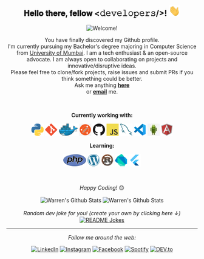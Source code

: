 <div align="center">
<h2> 𝐇𝐞𝐥𝐥𝐨 𝐭𝐡𝐞𝐫𝐞, 𝐟𝐞𝐥𝐥𝐨𝐰 <𝚍𝚎𝚟𝚎𝚕𝚘𝚙𝚎𝚛𝚜/>! <img src="https://github.com/warrenferns/warrenferns/blob/main/gifs/Hi.gif" width="30px"></h2>
</div>

<div align="center" width="50">

<img src="https://imgur.com/45DIryp.gif" alt="Welcome!" width="300"/>

</div>

<div align="center">

You have finally discovered my Github profile. <br>
I'm currently pursuing my Bachelor's degree majoring in Computer Science from [University of Mumbai](https://mu.ac.in/). I am a tech enthusiast & an open-source advocate. I am always open to collaborating on projects and innovative/disruptive ideas. <br>
Please feel free to clone/fork projects, raise issues and submit PRs if you think something could be better. <br>
Ask me anything <a href="https://github.com/warrenferns/warrenferns/issues/new"><b>here</b></a><br>
or <a href="mailto:warrenferrns@gmail.com"><b>email</b></a> me.

<br>

**Currently working with:**

<a href="https://www.python.org/" title="Python"><img src="icons/python.png" /></a>
<a href="https://git-scm.com/" title="Git"><img src="icons/git.png" /></a>
<a href="https://www.docker.com/" title="Docker"><img src="icons/docker.png" /></a>
<a href="https://www.postman.com/" title="Postman"><img src="icons/postman.png" /></a>
<a href="https://github.com/" title="GitHub"><img src="icons/github.png" /></a>
<a href="https://en.wikipedia.org/wiki/JavaScript" title="JavaScript"><img src="icons/javascript.png" /></a>
<a href="https://www.mysql.com/" title="MySQL"><img src="icons/mysql.png" /></a>
<a href="https://code.visualstudio.com/" title="Visual Studio Code"><img src="icons/vscode.png" /></a>
<a href="https://www.android.com/" title="Android"><img src="icons/android.jpg" /></a>
<a href="https://angular.io/" title="Angular"><img src="icons/angular.png" /></a>

**Learning:**

<a href="https://www.php.net/" title="PHP"><img src="icons/php.png" /></a>
<a href="https://wordpress.com/" title="Wordpress"><img src="icons/wordpress.png" /></a>
<a href="https://www.rust-lang.org/" title="Rust"><img src="icons/rust.png" /></a>
<a href="https://dart.dev/" title="Dart"><img src="icons/dartlang.png" /></a>
<a href="https://flutter.dev/" title="Flutter"><img src="icons/flutter.png" /></a>

<br>

<i>Happy Coding!</i> 😊

</div>

<div align="center">

<img align="center" src="https://github-readme-stats.vercel.app/api?username=warrenferns&include_all_commits=true&count_private=true&show_icons=true&line_height=20&title_color=7A7ADB&icon_color=2234AE&text_color=D3D3D3&bg_color=0,000000,130F40" alt="Warren's Github Stats">

<img align="center" src="https://github-readme-streak-stats.herokuapp.com/?user=warrenferns&theme=midnight-purple&hide_border=true&background=FFFFFF00" alt="Warren's Github Stats">

</br>

</br>
<i>Random dev joke for you! (create your own by clicking here ↓)</i><br>
<a href="https://readme-jokes.vercel.app"><img align="center" src="https://readme-jokes.vercel.app/api?bgColor=%23073b4c&textColor=%2306d6a0&aColor=%2306d6a0&borderColor=%2306d6a0" alt="README Jokes"></a>

---

<i>Follow me around the web:</i><br>

<a href="https://www.linkedin.com/in/warren-fernandes-a354281a3/" target="_blank"><img src="https://img.shields.io/badge/LinkedIn-%230077B5.svg?&style=flat-square&logo=linkedin&logoColor=white" alt="LinkedIn"></a>
<a href="https://www.instagram.com/warrenferns/" target="_blank"><img src="https://img.shields.io/badge/Instagram-%23E4405F.svg?&style=flat-square&logo=instagram&logoColor=white" alt="Instagram"></a>
<a href="https://www.facebook.com/warren.fernandes.376" target="_blank"><img src="https://img.shields.io/badge/Facebook-%231877F2.svg?&style=flat-square&logo=facebook&logoColor=white" alt="Facebook"></a>
<a href="https://open.spotify.com/user/3123goiyevu6sqpl7eavyxz2ztwe" target="_blank"><img src="https://img.shields.io/badge/Spotify-%231ED760.svg?&style=flat-square&logo=spotify&logoColor=white" alt="Spotify"></a>
<a href="https://dev.to/" target="_blank"><img src="https://img.shields.io/badge/DEV-%230A0A0A.svg?&style=flat-square&logo=DEV.to&logoColor=white" alt="DEV.to"></a>

</div>
